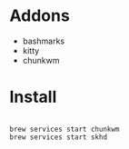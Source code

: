 

# Addons

  * bashmarks
  * kitty
  * chunkwm

# Install

```

brew services start chunkwm
brew services start skhd

```